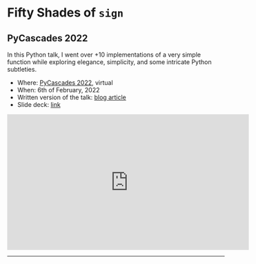 # Fifty Shades of `sign`

## PyCascades 2022

In this Python talk, I went over +10 implementations of a very simple function while exploring elegance, simplicity, and some intricate Python subtleties.

 - Where: [PyCascades 2022](https://2022.pycascades.com/program/talks/fifty-shades-of-sign/), virtual
 - When: 6th of February, 2022
 - Written version of the talk: [blog article](/blog/50-shades-of-sign)
 - Slide deck: [link](https://github.com/mathspp/talks/blob/main/20220206_pycascades/slide_deck.pdf)

<div style="text-align:center">
<iframe width="560" height="315" src="https://www.youtube.com/embed/FkE-HrxSFCM?start=99" title="YouTube video player" frameborder="0" allow="accelerometer; autoplay; clipboard-write; encrypted-media; gyroscope; picture-in-picture; web-share" allowfullscreen></iframe>
</div>

---
